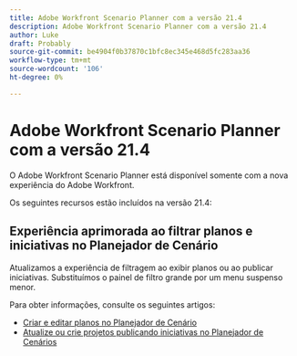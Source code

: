 ```yaml
---
title: Adobe Workfront Scenario Planner com a versão 21.4
description: Adobe Workfront Scenario Planner com a versão 21.4
author: Luke
draft: Probably
source-git-commit: be4904f0b37870c1bfc8ec345e468d5fc283aa36
workflow-type: tm+mt
source-wordcount: '106'
ht-degree: 0%

---
```


# Adobe Workfront Scenario Planner com a versão 21.4

O Adobe Workfront Scenario Planner está disponível somente com a nova experiência do Adobe Workfront.

Os seguintes recursos estão incluídos na versão 21.4:

## Experiência aprimorada ao filtrar planos e iniciativas no Planejador de Cenário

Atualizamos a experiência de filtragem ao exibir planos ou ao publicar iniciativas. Substituímos o painel de filtro grande por um menu suspenso menor.

Para obter informações, consulte os seguintes artigos:

* [Criar e editar planos no Planejador de Cenário](../../../scenario-planner/create-and-edit-plans.md)
* [Atualize ou crie projetos publicando iniciativas no Planejador de Cenários](../../../scenario-planner/publish-scenarios-update-projects.md)

